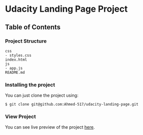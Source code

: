 # Udacity Landing Page Project

## Table of Contents

### Project Structure
```
css
- styles.css    
index.html
js
- app.js
README.md
```

### Installing the project
You can just clone the project using:
```
$ git clone git@github.com:Ahmed-517/udacity-landing-page.git
```

### View Project
You can see live preview of the project [here](https://ahmed-517.github.io/udacity-landing-page/).

